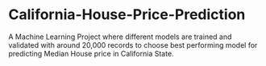 # California-House-Price-Prediction
A Machine Learning Project  where different models are trained and validated with around 20,000 records to choose best performing model for predicting Median House price in California State.
